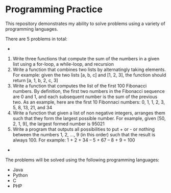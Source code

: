 # **Programming Practice**
This repository demonstrates my ability to solve problems using a variety of programming languages. 

There are 5 problems in total:

*
1.  Write three functions that compute the sum of the numbers in a given list using a for-loop, a while-loop, and recursion
2.  Write a function that combines two lists by alternatingly taking elements. For example: given the two lists [a, b, c] and [1, 2, 3], the function should return [a, 1, b, 2, c, 3]
3.  Write a function that computes the list of the first 100 Fibonacci numbers. By definition, the first two numbers in the Fibonacci sequence are 0 and 1, and each subsequent number is the sum of the previous two. As an example, here are the first 10 Fibonnaci numbers: 0, 1, 1, 2, 3, 5, 8, 13, 21, and 34
4.  Write a function that given a list of non negative integers, arranges them such that they form the largest possible number. For example, given [50, 2, 1, 9], the largest formed number is 95021
5.  Write a program that outputs all possibilities to put + or - or nothing between the numbers 1, 2, ..., 9 (in this order) such that the result is always 100. For example: 1 + 2 + 34 – 5 + 67 – 8 + 9 = 100
*

The problems will be solved using the following programming languages:
- Java
- Python
- C
- PHP
